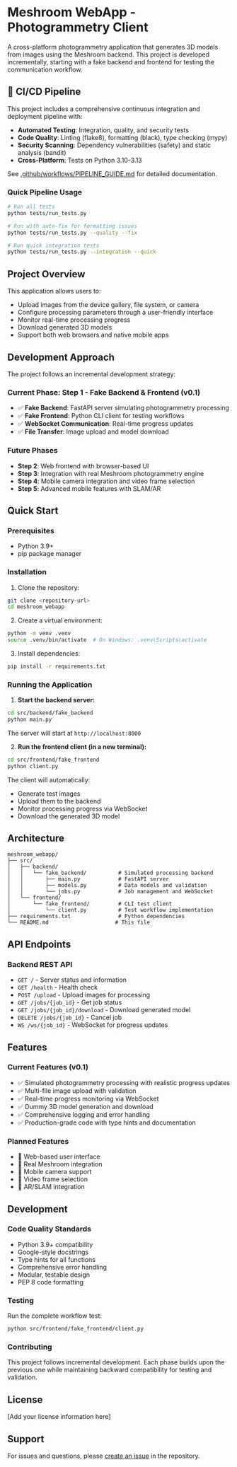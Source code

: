 # Meshroom WebApp - Photogrammetry Client

A cross-platform photogrammetry application that generates 3D models from images using the Meshroom backend. This project is developed incrementally, starting with a fake backend and frontend for testing the communication workflow.

## 🚀 CI/CD Pipeline

This project includes a comprehensive continuous integration and deployment pipeline with:

- **Automated Testing**: Integration, quality, and security tests
- **Code Quality**: Linting (flake8), formatting (black), type checking (mypy)
- **Security Scanning**: Dependency vulnerabilities (safety) and static analysis (bandit)
- **Cross-Platform**: Tests on Python 3.10-3.13

See [.github/workflows/PIPELINE_GUIDE.md](.github/workflows/PIPELINE_GUIDE.md) for detailed documentation.

### Quick Pipeline Usage

```bash
# Run all tests
python tests/run_tests.py

# Run with auto-fix for formatting issues
python tests/run_tests.py --quality --fix

# Run quick integration tests
python tests/run_tests.py --integration --quick
```

## Project Overview

This application allows users to:
- Upload images from the device gallery, file system, or camera
- Configure processing parameters through a user-friendly interface
- Monitor real-time processing progress
- Download generated 3D models
- Support both web browsers and native mobile apps

## Development Approach

The project follows an incremental development strategy:

### Current Phase: Step 1 - Fake Backend & Frontend (v0.1)
- ✅ **Fake Backend**: FastAPI server simulating photogrammetry processing
- ✅ **Fake Frontend**: Python CLI client for testing workflows
- ✅ **WebSocket Communication**: Real-time progress updates
- ✅ **File Transfer**: Image upload and model download

### Future Phases
- **Step 2**: Web frontend with browser-based UI
- **Step 3**: Integration with real Meshroom photogrammetry engine
- **Step 4**: Mobile camera integration and video frame selection
- **Step 5**: Advanced mobile features with SLAM/AR

## Quick Start

### Prerequisites
- Python 3.9+
- pip package manager

### Installation

1. Clone the repository:
```bash
git clone <repository-url>
cd meshroom_webapp
```

2. Create a virtual environment:
```bash
python -m venv .venv
source .venv/bin/activate  # On Windows: .venv\Scripts\activate
```

3. Install dependencies:
```bash
pip install -r requirements.txt
```

### Running the Application

1. **Start the backend server:**
```bash
cd src/backend/fake_backend
python main.py
```
The server will start at `http://localhost:8000`

2. **Run the frontend client (in a new terminal):**
```bash
cd src/frontend/fake_frontend
python client.py
```

The client will automatically:
- Generate test images
- Upload them to the backend
- Monitor processing progress via WebSocket
- Download the generated 3D model

## Architecture

```
meshroom_webapp/
├── src/
│   ├── backend/
│   │   └── fake_backend/          # Simulated processing backend
│   │       ├── main.py            # FastAPI server
│   │       ├── models.py          # Data models and validation
│   │       └── jobs.py            # Job management and WebSocket
│   └── frontend/
│       └── fake_frontend/         # CLI test client
│           └── client.py          # Test workflow implementation
├── requirements.txt               # Python dependencies
└── README.md                     # This file
```

## API Endpoints

### Backend REST API
- `GET /` - Server status and information
- `GET /health` - Health check
- `POST /upload` - Upload images for processing
- `GET /jobs/{job_id}` - Get job status
- `GET /jobs/{job_id}/download` - Download generated model
- `DELETE /jobs/{job_id}` - Cancel job
- `WS /ws/{job_id}` - WebSocket for progress updates

## Features

### Current Features (v0.1)
- ✅ Simulated photogrammetry processing with realistic progress updates
- ✅ Multi-file image upload with validation
- ✅ Real-time progress monitoring via WebSocket
- ✅ Dummy 3D model generation and download
- ✅ Comprehensive logging and error handling
- ✅ Production-grade code with type hints and documentation

### Planned Features
- 🔄 Web-based user interface
- 🔄 Real Meshroom integration
- 🔄 Mobile camera support
- 🔄 Video frame selection
- 🔄 AR/SLAM integration

## Development

### Code Quality Standards
- Python 3.9+ compatibility
- Google-style docstrings
- Type hints for all functions
- Comprehensive error handling
- Modular, testable design
- PEP 8 code formatting

### Testing
Run the complete workflow test:
```bash
python src/frontend/fake_frontend/client.py
```

### Contributing
This project follows incremental development. Each phase builds upon the previous one while maintaining backward compatibility for testing and validation.

## License

[Add your license information here]

## Support

For issues and questions, please [create an issue](../../issues) in the repository.
